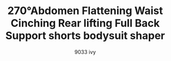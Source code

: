 ---
layout: product
title: 270°Abdomen Flattening Waist Cinching Rear lifting Full Back Support shorts bodysuit shaper
subtitle: 9033 ivy
price: '38.00'
product_image: /shaping-lingerie/9033-front.png
product_image_hover: /shaping-lingerie/9033-back.png
categories: 
  - Tummy & Waist
  - Back Support
  - Rear & Hips
  - Thighs & Legs
  - Full Body
  - Bust
  - Bodysuits
---